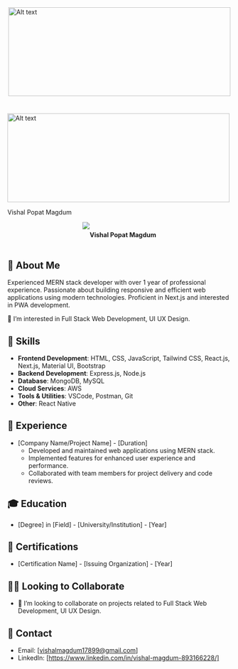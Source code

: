 <div style="display:flex;alig-items: center;justify-content:center">
  <img src="https://i.pinimg.com/originals/81/17/8b/81178b47a8598f0c81c4799f2cdd4057.gif" alt="Alt text" style="width:500px; height:200px">
</div>

#  
<img src="https://drive.google.com/uc?export=view&id=1m5NdnMBIFSATh5U7FUyBrMVK1dwr-Zh0" alt="Alt text" width="500px" height="200px">

 Vishal Popat Magdum

 <div style="display:flex;alig-items: center;justify-content:center">
   <img src="https://drive.google.com/file/d/1m5NdnMBIFSATh5U7FUyBrMVK1dwr-Zh0"/>
   <h4>Vishal Popat Magdum</h4>
 </div>




## 📝 About Me
Experienced MERN stack developer with over 1 year of professional experience. Passionate about building responsive and efficient web applications using modern technologies. Proficient in Next.js and interested in PWA development. 

👀 I’m interested in Full Stack Web Development, UI UX Design. 

## 🚀 Skills
- **Frontend Development**: HTML, CSS, JavaScript, Tailwind CSS, React.js, Next.js, Material UI, Bootstrap
- **Backend Development**: Express.js, Node.js
- **Database**: MongoDB, MySQL
- **Cloud Services**: AWS
- **Tools & Utilities**: VSCode, Postman, Git
- **Other**: React Native

## 💼 Experience
- [Company Name/Project Name] - [Duration]
  - Developed and maintained web applications using MERN stack.
  - Implemented features for enhanced user experience and performance.
  - Collaborated with team members for project delivery and code reviews.

## 🎓 Education
- [Degree] in [Field] - [University/Institution] - [Year]

## 🏅 Certifications
- [Certification Name] - [Issuing Organization] - [Year]

## 🤝🏼 Looking to Collaborate
- 💞️ I’m looking to collaborate on projects related to Full Stack Web Development, UI UX Design.

## 📧 Contact
- Email: [vishalmagdum17899@gmail.com]
- LinkedIn: [https://www.linkedin.com/in/vishal-magdum-893166228/]



<!---
VishalMagdum/VishalMagdum is a ✨ special ✨ repository because its `README.md` (this file) appears on your GitHub profile.
You can click the Preview link to take a look at your changes.
--->
